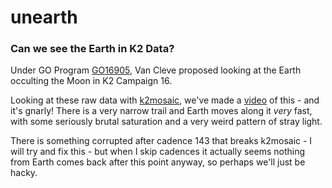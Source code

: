 # unearth

### Can we see the Earth in K2 Data?

Under GO Program [GO16905](https://keplerscience.arc.nasa.gov/data/k2-programs/GO16905.txt), Van Cleve proposed looking at the Earth occulting the Moon in K2 Campaign 16. 

Looking at these raw data with [k2mosaic](http://k2mosaic.geert.io/index.html), we've made a [video](https://github.com/benjaminpope/unearth/blob/master/data/mosaic/k2earth.mp4) of this - and it's gnarly! There is a very narrow trail and Earth moves along it *very* fast, with some seriously brutal saturation and a very weird pattern of stray light. 

There is something corrupted after cadence 143 that breaks k2mosaic - I will try and fix this - but when I skip cadences it actually seems nothing from Earth comes back after this point anyway, so perhaps we'll just be hacky. 